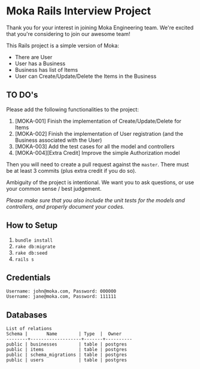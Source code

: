 # Moka Rails Interview Project

Thank you for your interest in joining Moka Engineering team. We're excited that you're considering to join our awesome team!

This Rails project is a simple version of Moka:
- There are User
- User has a Business
- Business has list of Items
- User can Create/Update/Delete the Items in the Business

## TO DO's

Please add the following functionalities to the project:

1. [MOKA-001] Finish the implementation of Create/Update/Delete for Items
2. [MOKA-002] Finish the implementation of User registration (and the Business associated with the User)
3. [MOKA-003] Add the test cases for all the model and controllers
4. [MOKA-004][Extra Credit] Improve the simple Authorization model

Then you will need to create a pull request against the `master`. There must be at least 3 commits (plus extra credit if you do so).

Ambiguity of the project is intentional. We want you to ask questions, or use your common sense / best judgement.

*Please make sure that you also include the unit tests for the models and controllers, and properly document your codes.*

## How to Setup

1. `bundle install`
2. `rake db:migrate`
2. `rake db:seed`
3. `rails s`

## Credentials

```
Username: john@moka.com, Password: 000000
Username: jane@moka.com, Password: 111111
```

## Databases

```
List of relations
Schema |       Name        | Type  |  Owner
--------+-------------------+-------+----------
public | businesses        | table | postgres
public | items             | table | postgres
public | schema_migrations | table | postgres
public | users             | table | postgres
```
